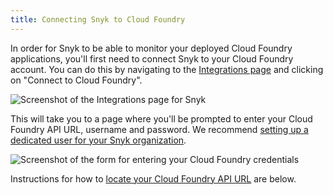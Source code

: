 ```yaml
---
title: Connecting Snyk to Cloud Foundry
---
```

In order for Snyk to be able to monitor your deployed Cloud Foundry applications, you'll first need to connect Snyk to your Cloud Foundry account. You can do this by navigating to the [Integrations page](https://app.snyk.io/integrations) and clicking on "Connect to Cloud Foundry".

![Screenshot of the Integrations page for Snyk](https://res.cloudinary.com/snyk/image/upload/c_scale,q_auto,w_auto/v1497365418/serverless-docs/integrations.png)

This will take you to a page where you'll be prompted to enter your Cloud Foundry API URL, username and password. We recommend [setting up a dedicated user for your Snyk organization](#adding-a-snyk-specific-user-to-cloud-foundry).

![Screenshot of the form for entering your Cloud Foundry credentials](https://res.cloudinary.com/snyk/image/upload/c_scale,w_auto,q_auto/v1493154598/serverless-docs/cloud-foundry-credentials.png)

Instructions for how to [locate your Cloud Foundry API URL](#locating-your-cloud-foundry-api-url) are below.
